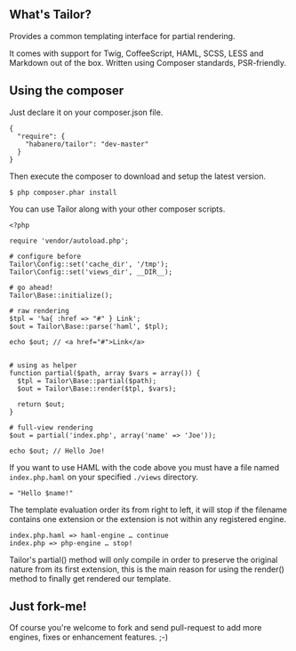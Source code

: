 What's Tailor?
--------------

Provides a common templating interface for partial rendering.

It comes with support for Twig, CoffeeScript, HAML, SCSS, LESS and Markdown out of the box. Written using Composer standards, PSR-friendly.


## Using the composer

Just declare it on your composer.json file.

    {
      "require": {
        "habanero/tailor": "dev-master"
      }
    }

Then execute the composer to download and setup the latest version.

    $ php composer.phar install


You can use Tailor along with your other composer scripts.

    <?php

    require 'vendor/autoload.php';

    # configure before
    Tailor\Config::set('cache_dir', '/tmp');
    Tailor\Config::set('views_dir', __DIR__);

    # go ahead!
    Tailor\Base::initialize();

    # raw rendering
    $tpl = '%a{ :href => "#" } Link';
    $out = Tailor\Base::parse('haml', $tpl);

    echo $out; // <a href="#">Link</a>


    # using as helper
    function partial($path, array $vars = array()) {
      $tpl = Tailor\Base::partial($path);
      $out = Tailor\Base::render($tpl, $vars);

      return $out;
    }

    # full-view rendering
    $out = partial('index.php', array('name' => 'Joe'));

    echo $out; // Hello Joe!

If you want to use HAML with the code above you must have a
file named `index.php.haml` on your specified `./views`
directory.

    = "Hello $name!"

The template evaluation order its from right to left, it will stop
if the filename contains one extension or the extension is not
within any registered engine.

    index.php.haml => haml-engine … continue
    index.php => php-engine … stop!

Tailor's partial() method will only compile in order to preserve
the original nature from its first extension, this is the main
reason for using the render() method to finally get rendered our template.


## Just fork-me!

Of course you're welcome to fork and send pull-request to add more engines, fixes or enhancement features. ;-)
